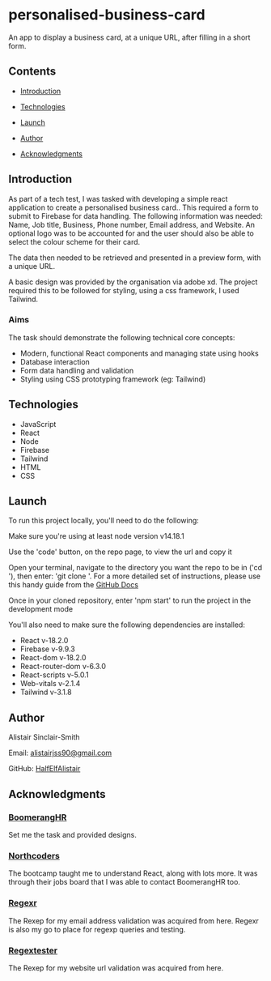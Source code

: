 # personalised-business-card

An app to display a business card, at a unique URL, after filling in a short form.

## Contents

- [Introduction](#Introduction)

- [Technologies](#Technologies)

- [Launch](#Launch)

- [Author](#Author)

- [Acknowledgments](#Acknowledgments)

## Introduction

As part of a tech test, I was tasked with developing a simple react application to create a personalised business card.. This required a form to submit to Firebase for data handling. The following information was needed: Name, Job title, Business, Phone number, Email address, and Website. An optional logo was to be accounted for and the user should also be able to select the colour scheme for their card.

The data then needed to be retrieved and presented in a preview form, with a unique URL.

A basic design was provided by the organisation via adobe xd. The project required this to be followed for styling, using a css framework, I used Tailwind.

### Aims

The task should demonstrate the following technical core concepts:

- Modern, functional React components and managing state using hooks
- Database interaction
- Form data handling and validation
- Styling using CSS prototyping framework (eg: Tailwind)

## Technologies

- JavaScript
- React
- Node
- Firebase
- Tailwind
- HTML
- CSS

## Launch

To run this project locally, you'll need to do the following:

Make sure you're using at least node version v14.18.1

Use the 'code' button, on the repo page, to view the url and copy it

Open your terminal, navigate to the directory you want the repo to be in ('cd <chosen-directory>'), then enter: 'git clone <repo-url>'. For a more detailed set of instructions, please use this handy guide from the [GitHub Docs](https://docs.github.com/en/repositories/creating-and-managing-repositories/cloning-a-repository)

Once in your cloned repository, enter 'npm start' to run the project in the development mode

You'll also need to make sure the following dependencies are installed:

- React v-18.2.0
- Firebase v-9.9.3
- React-dom v-18.2.0
- React-router-dom v-6.3.0
- React-scripts v-5.0.1
- Web-vitals v-2.1.4
- Tailwind v-3.1.8

## Author

Alistair Sinclair-Smith

Email: [alistairjss90@gmail.com](alistairjss90@gmail.com)

GitHub: [HalfElfAlistair](https://github.com/HalfElfAlistair)

## Acknowledgments

### [BoomerangHR](https://boomerang-hr.com/)

Set me the task and provided designs.

### [Northcoders](https://northcoders.com/)

The bootcamp taught me to understand React, along with lots more. It was through their jobs board that I was able to contact BoomerangHR too.

### [Regexr](https://regexr.com/3e48o)

The Rexep for my email address validation was acquired from here. Regexr is also my go to place for regexp queries and testing.

### [Regextester](https://www.regextester.com/94502)

The Rexep for my website url validation was acquired from here.
